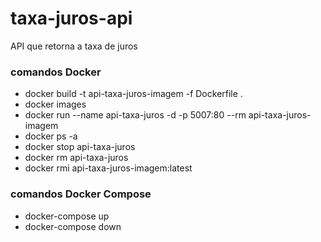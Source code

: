 # taxa-juros-api #

API que retorna a taxa de juros

### comandos Docker ###

* docker build -t api-taxa-juros-imagem -f Dockerfile .
* docker images
* docker run --name api-taxa-juros -d -p 5007:80 --rm api-taxa-juros-imagem
* docker ps -a
* docker stop api-taxa-juros
* docker rm api-taxa-juros
* docker rmi api-taxa-juros-imagem:latest

### comandos Docker Compose ###

* docker-compose up
* docker-compose down
